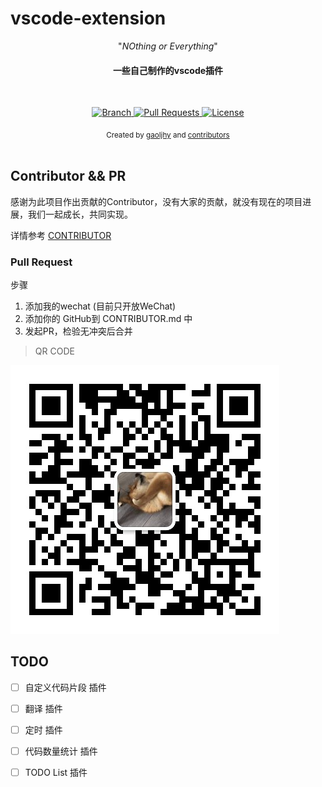 # vscode-extension

<p align="center">"<i>NOthing or Everything</i>"</p>

<h4 align="center">一些自己制作的vscode插件</h4>

<br>

<p align="center">
  <a href="https://github.com/gaoljhy/vscode-extension/tree/master">
    <img src="https://img.shields.io/badge/Branch-master-green.svg?longCache=true"
        alt="Branch">
  </a>
  <a href="https://github.com/gaoljhy/vscode-extension/pulls">
    <img src="https://img.shields.io/badge/PRs-welcome-brightgreen.svg?longCache=true"
        alt="Pull Requests">
  </a>
  <a href="https://github.com/gaoljhy/vscode-extension/blob/master/LICENSE">
    <img src="https://img.shields.io/badge/License-MIT-blue.svg?longCache=true"
        alt="License">
  </a>
</p>

<div align="center">
  <sub>Created by
  <a href="http://grj321.com">gaoljhy</a> and
  <a href="https://github.com/gaoljhy/vscode-extension/contributors">
    contributors
  </a>
</div>

<br>

## Contributor && PR

感谢为此项目作出贡献的Contributor，没有大家的贡献，就没有现在的项目进展，我们一起成长，共同实现。

详情参考 [CONTRIBUTOR](./CONTRUIBUTOR.md)

### Pull Request

步骤

1. 添加我的wechat (目前只开放WeChat)
2. 添加你的 GitHub到 CONTRIBUTOR.md 中
3. 发起PR，检验无冲突后合并

> QR CODE

![wechat](https://github.com/gaoljhy/vscode-extension/blob/master/WechatIMG.jpeg)

## TODO

- [ ] 自定义代码片段 插件

- [ ] 翻译 插件

- [ ] 定时 插件

- [ ] 代码数量统计 插件

- [ ] TODO List 插件

